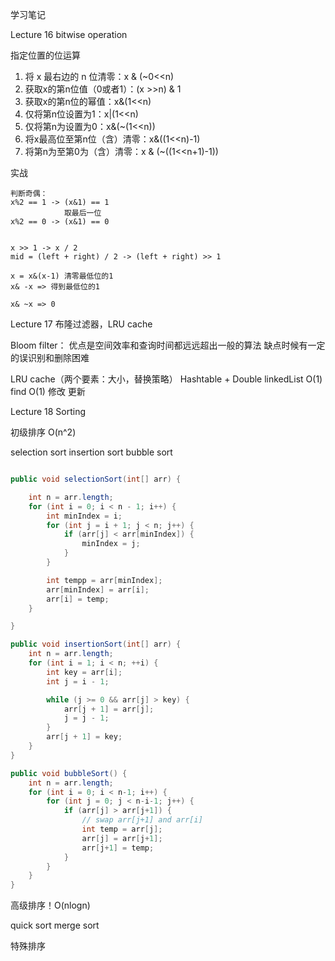 学习笔记

Lecture 16 bitwise operation

指定位置的位运算
1. 将 x 最右边的 n 位清零：x & (~0<<n)
2. 获取x的第n位值（0或者1）：(x >>n) & 1
3. 获取x的第n位的幂值：x&(1<<n)
4. 仅将第n位设置为1：x|(1<<n)
5. 仅将第n为设置为0：x&(~(1<<n))
6. 将x最高位至第n位（含）清零：x&((1<<n)-1)
7. 将第n为至第0为（含）清零：x & (~((1<<n+1)-1))

实战
```
判断奇偶：
x%2 == 1 -> (x&1) == 1
            取最后一位
x%2 == 0 -> (x&1) == 0


x >> 1 -> x / 2
mid = (left + right) / 2 -> (left + right) >> 1

x = x&(x-1) 清零最低位的1
x& -x => 得到最低位的1

x& ~x => 0
```


Lecture 17 布隆过滤器，LRU cache

Bloom filter：
优点是空间效率和查询时间都远远超出一般的算法
缺点时候有一定的误识别和删除困难

LRU cache（两个要素：大小，替换策略）
Hashtable + Double linkedList
O(1) find
O(1) 修改 更新


Lecture 18 Sorting

初级排序 O(n^2)

selection sort
insertion sort
bubble sort

```java

public void selectionSort(int[] arr) {

    int n = arr.length;
    for (int i = 0; i < n - 1; i++) {
        int minIndex = i;
        for (int j = i + 1; j < n; j++) {
            if (arr[j] < arr[minIndex]) {
                minIndex = j;
            }
        }

        int tempp = arr[minIndex];
        arr[minIndex] = arr[i];
        arr[i] = temp;
    }

}

```

```java
public void insertionSort(int[] arr) {
    int n = arr.length; 
    for (int i = 1; i < n; ++i) { 
        int key = arr[i]; 
        int j = i - 1; 

        while (j >= 0 && arr[j] > key) { 
            arr[j + 1] = arr[j]; 
            j = j - 1; 
        } 
        arr[j + 1] = key; 
    } 
}

```

```java
public void bubbleSort() {
    int n = arr.length; 
    for (int i = 0; i < n-1; i++) {
        for (int j = 0; j < n-i-1; j++) {
            if (arr[j] > arr[j+1]) { 
                // swap arr[j+1] and arr[i] 
                int temp = arr[j]; 
                arr[j] = arr[j+1]; 
                arr[j+1] = temp; 
            } 
        }
    }
}

```

高级排序！O(nlogn)

quick sort
merge sort

特殊排序